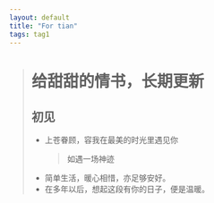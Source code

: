 ```yaml
---
layout: default
title: "For tian"
tags: tag1
---
```

> # 给甜甜的情书，长期更新
> ## 初见
> * 上苍眷顾，容我在最美的时光里遇见你
>     > 如遇一场神迹
> * 简单生活，暖心相惜，亦足够安好。
> * 在多年以后，想起这段有你的日子，便是温暖。